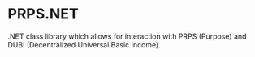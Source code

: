 # PRPS.NET
.NET class library which allows for interaction with PRPS (Purpose) and DUBI (Decentralized Universal Basic Income).
